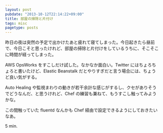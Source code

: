 ```yaml
---
layout: post
pubdate: "2013-10-12T22:14:22+09:00"
title: 部屋の掃除と片付け
tags: misc
pagetype: posts
---
```

昨日の夜は突然の予定で出かけたあと疲れて寝てしまった。今日起きたら昼前で、今日こそと思ったけれど、部屋の掃除と片付けをしているうちに、そこそこに時間が経ってしまった。

AWS OpsWorks をすこしだけ試した。なかなか面白い。Twitter にはちょろちょろと書いたけど、Elastic Beanstalk だとやりすぎだと言う場合には、ちょうど良い気がする。

Auto Healing や監視まわりの動きが若干余計な感じがするし、クセがありそうでどうなんだ、と思うけれど、Chef の練習も兼ねて、もうすこし触ってみようかな。

この間触っていた fluentd なんかも Chef 経由で設定できるようにしておきたいなあ。

5 min.
